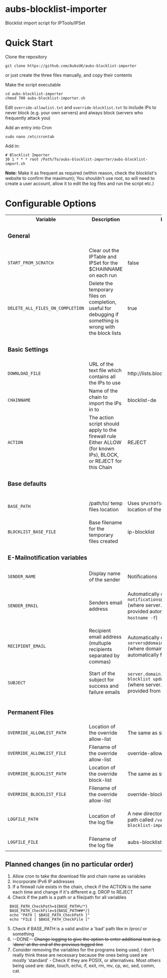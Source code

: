   # aubs-blocklist-importer
  Blocklist import script for IPTools/IPSet





  # Quick Start
  Clone the repository
  ```
  git clone https://github.com/AubsUK/aubs-blocklist-importer
  ```
  or just create the three files manually, and copy their contents

  Make the script executable
  ```
  cd aubs-blocklist-importer
  chmod 700 aubs-blocklist-importer.sh
  ```
  Edit ```override-allowlist.txt``` and ```override-blocklist.txt``` to include IPs to never block (e.g. your own servers) and always block (servers who frequently attack you)<br/>

  Add an entry into Cron
  ```
  sudo nano /etc/crontab
  ```
  Add in:
  ```
  # Blocklist Importer
  30 1 * * * root /Path/To/aubs-blocklist-importer/aubs-blocklist-import.sh
  ```
  **Note:** Make it as frequent as required (within reason, check the blocklist's website to confirm the maximum); You shouldn't use root, so will need to create a user account, allow it to edit the log files and run the script etc.)


  # Configurable Options

  <table>
  <tr><th>Variable</th><th>Description</th><th>Default</th></tr>
  <tr>
  <td colspan=3>

  ### General

  </td>
  </tr>
  <tr>
  <td>

  `START_FROM_SCRATCH`

  </td>
  <td>
  Clear out the IPTable and IPSet for the $CHAINNAME on each run
  </td>
  <td>
  false
  </td>
  </tr>
  <tr>
  <td>

  `DELETE_ALL_FILES_ON_COMPLETION`

  </td>
  <td>
  Delete the temporary files on completion, useful for debugging if something is wrong with the block lists
  </td>
  <td>
  true
  </td>
  </tr>
  <tr>
  <td colspan=3>

  ### Basic Settings

  </td>
  </tr>
  <tr>
  <td>

  `DOWNLOAD_FILE`

  </td>
  <td>
  URL of the text file which contains all the IPs to use
  </td>
  <td>
  http://lists.blocklist.de/lists/all.txt
  </td>
  </tr>
  <tr>
  <td>

  `CHAINNAME`

  </td>
  <td>
  Name of the chain to import the IPs in to
  </td>
  <td>
  blocklist-de
  </td>
  </tr>
  <tr>
  <td>

  `ACTION`

  </td>
  <td>
  The action script should apply to the firewall rule<br>Either ALLOW (for known IPs), BLOCK, or REJECT for this Chain
  </td>
  <td>
  REJECT
  </td>
  </tr>
  <tr>
  <td colspan=3>

  ### Base defaults

  </td>
  </tr>
  <tr>
  <td>

  `BASE_PATH`

  </td>
  <td>
  /path/to/ temp files location
  <td>

  Uses `$PathOfScript` which uses the location of the script file

  </td>
  </tr>
  <tr>
  <td>

  `BLOCKLIST_BASE_FILE`

  </td>
  <td>
  Base filename for the temporary files created
  </td>
  <td>
  ip-blocklist
  </td>
  </tr>
  <tr>
  <td colspan=3>

  ### E-Mailnotification variables

  </td>
  </tr>
  <tr>
  <td>

  `SENDER_NAME`

  </td>
  <td>
  Display name of the sender
  </td>
  <td>
  Notifications
  </td>
  </tr>
  <tr>
  <td>

  `SENDER_EMAIL`

  </td>
  <td>
  Senders email address
  </td>
  <td>

  Automatically configured to `notifications@server.domain.co.uk`<br/>(where server.domain.co.uk is provided automatically from `hostname -f`)

  </td>
  </tr>
  <tr>
  <td>

  `RECIPIENT_EMAIL`

  </td>
  <td>
  Recipient email address<br/>(multuple recipients separated by commas)
  </td>
  <td>

  Automatically configured to `servers@domain.co.uk`<br/>(where domain.co.uk is provided automatically from `hostname -d`)

  </td>
  </tr>
  <tr>
  <td>

  `SUBJECT`

  </td>
  <td>
  Start of the subject for success and failure emails
  </td>
  <td>

  `server.domain.co.uk - IP blocklist update - `<br/>(where server.domain.co.uk is provided from `hostname -f`)

  </td>
  </td>
  </tr>
  <tr>
  <td colspan=3>

  ### Permanent Files

  </td>
  </tr>
  <tr>
  <td>

  `OVERRIDE_ALLOWLIST_PATH`

  </td>
  <td>
  Location of the override allow-list
  </td>
  <td>

  The same as `$BASE_PATH`

  </td>
  </tr>
  <tr>
  <td>

  `OVERRIDE_ALLOWLIST_FILE`

  </td>
  <td>
  Filename of the override allow-list
  </td>
  <td>
  override-allowlist.txt
  </td>
  </tr>
  <tr>
  <td>

  `OVERRIDE_BLOCKLIST_PATH`

  </td>
  <td>
  Location of the override block-list
  </td>
  <td>

  The same as `$BASE_PATH`

  </td>
  </tr>
  <tr>
  <td>

  `OVERRIDE_BLOCKLIST_FILE`

  </td>
  <td>
  Filename of the override allow-list
  </td>
  <td>
  override-blocklist.txt
  </td>
  </tr>
  <tr>
  <td>

  `LOGFILE_PATH`

  </td>
  <td>
  Location of the log file
  </td>
  <td>

  A new directory in the /var/log/ path called `/var/log/aubs-blocklist-import/`

  </td>
  </tr>
  <tr>
  <td>

  `LOGFILE_FILE`

  </td>
  <td>
  Filename of the log file
  </td>
  <td>
  aubs-blocklist.log
  </td>
  </tr>
  </table>






  ## Planned changes (in no particular order)
  1. Allow cron to take the download file and chain name as variables
  2. Incorporate IPv6 IP addresses
  3. If a firewall rule exists in the chain, check if the ACTION is the same each time and change if it's different e.g. DROP to REJECT
  4. Check if the path is a path or a file/path for all variables
  ```
    BASE_PATH_CheckPath=${BASE_PATH%/*}
    BASE_PATH_CheckFile=${BASE_PATH##*/}
    echo "PATH [ $BASE_PATH_CheckPath ]"
    echo "FILE [ $BASE_PATH_CheckFile ]"
  ```
  5. Check if BASE_PATH is a valid and/or a 'bad' path like in /proc/ or something
  6. --DONE-- ~~Change logging to give the option to enter additional test (e.g. 'done' at the end of the previous logged line~~
  7. Consider removing the variables for the programs being used, I don't really think these are necessary because the ones being used are mostly 'standard' - Check if they are POSIX, or alternatives.  Most others being used are: date, touch, echo, if, exit, rm, mv, cp, wc, sed, comm, cat.
